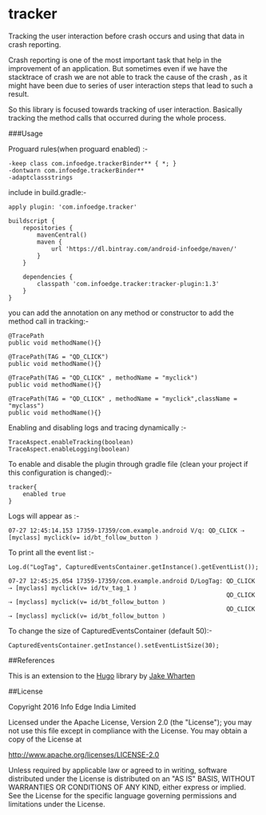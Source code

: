 # tracker

Tracking the user interaction before crash occurs and using that data in crash reporting.

Crash reporting is one of the most important task that help in the improvement of an application. But sometimes even if we have the stacktrace of crash we are not able to track the cause of the crash , as it might have been due to series of user interaction steps that lead to such a result.

So this library is focused towards tracking of user interaction. Basically tracking the method calls that occurred during the whole process.

###Usage

Proguard rules(when proguard enabled) :-

    -keep class com.infoedge.trackerBinder** { *; }
    -dontwarn com.infoedge.trackerBinder**
    -adaptclassstrings


include in build.gradle:-

    apply plugin: 'com.infoedge.tracker'

    buildscript {
        repositories {
            mavenCentral()
            maven {
                url 'https://dl.bintray.com/android-infoedge/maven/'
            }
        }
        
        dependencies {
            classpath 'com.infoedge.tracker:tracker-plugin:1.3'
        }
    }


you can add the annotation on any method or constructor to add the method call in tracking:-

    @TracePath
    public void methodName(){}
    
    @TracePath(TAG = "QD_CLICK")
    public void methodName(){}
    
    @TracePath(TAG = "QD_CLICK" , methodName = "myclick")
    public void methodName(){}
    
    @TracePath(TAG = "QD_CLICK" , methodName = "myclick",className = "myclass")
    public void methodName(){}
    

Enabling and disabling logs and tracing dynamically :-

    TraceAspect.enableTracking(boolean)
    TraceAspect.enableLogging(boolean)

To enable and disable the plugin through gradle file (clean your project if this configuration is changed):-

    tracker{
        enabled true
    }
    
Logs will appear as :-

    07-27 12:45:14.153 17359-17359/com.example.android V/q: QD_CLICK ⇢ [myclass] myclick(v= id/bt_follow_button )

To print all the event list :-

    Log.d("LogTag", CapturedEventsContainer.getInstance().getEventList());

    07-27 12:45:25.054 17359-17359/com.example.android D/LogTag: QD_CLICK ⇢ [myclass] myclick(v= id/tv_tag_1 )
                                                                 QD_CLICK ⇢ [myclass] myclick(v= id/bt_follow_button )
                                                                 QD_CLICK ⇢ [myclass] myclick(v= id/bt_follow_button )

To change the size of CapturedEventsContainer (default 50):-

    CapturedEventsContainer.getInstance().setEventListSize(30);

##References

This is an extension to the [Hugo](https://github.com/JakeWharton/hugo) library by [Jake Wharten](https://github.com/JakeWharton)

##License

Copyright 2016 Info Edge India Limited

Licensed under the Apache License, Version 2.0 (the "License");
you may not use this file except in compliance with the License.
You may obtain a copy of the License at

   http://www.apache.org/licenses/LICENSE-2.0

Unless required by applicable law or agreed to in writing, software
distributed under the License is distributed on an "AS IS" BASIS,
WITHOUT WARRANTIES OR CONDITIONS OF ANY KIND, either express or implied.
See the License for the specific language governing permissions and
limitations under the License.
